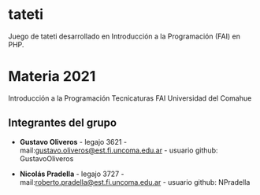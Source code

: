 # tateti
Juego de tateti desarrollado en Introducción a la Programación (FAI) en PHP.

# Materia 2021

 Introducción a la Programación
 Tecnicaturas
 FAI
 Universidad del Comahue

 ## Integrantes del grupo

 - **Gustavo Oliveros** - legajo 3621 - mail:gustavo.oliveros@est.fi.uncoma.edu.ar - usuario github: GustavoOliveros

 - **Nicolás Pradella** - legajo 3727 - mail:roberto.pradella@est.fi.uncoma.edu.ar - usuario github: NPradella

